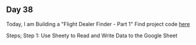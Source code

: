 ## Day 38

Today, I am Building a "Flight Dealer Finder - Part 1"
Find project code [here](Day39/day39.py)

Steps;
Step 1: Use Sheety to Read and Write Data to the Google Sheet
